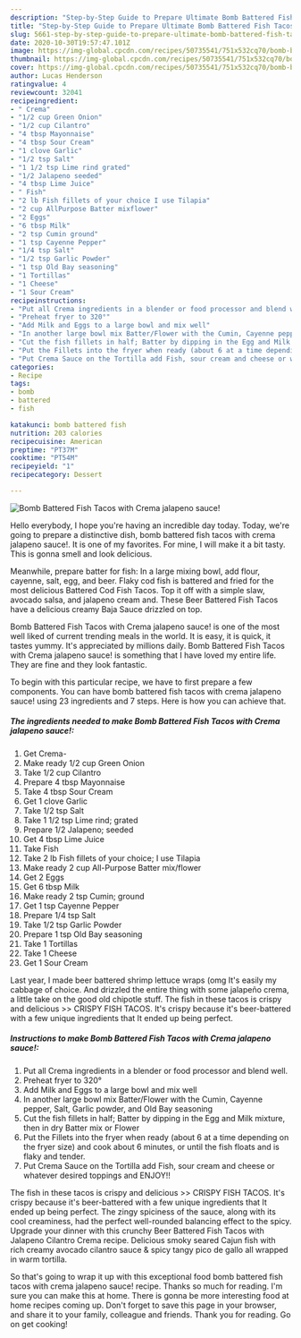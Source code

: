```yaml
---
description: "Step-by-Step Guide to Prepare Ultimate Bomb Battered Fish Tacos with Crema  jalapeno sauce!"
title: "Step-by-Step Guide to Prepare Ultimate Bomb Battered Fish Tacos with Crema  jalapeno sauce!"
slug: 5661-step-by-step-guide-to-prepare-ultimate-bomb-battered-fish-tacos-with-crema-jalapeno-sauce
date: 2020-10-30T19:57:47.101Z
image: https://img-global.cpcdn.com/recipes/50735541/751x532cq70/bomb-battered-fish-tacos-with-crema-jalapeno-sauce-recipe-main-photo.jpg
thumbnail: https://img-global.cpcdn.com/recipes/50735541/751x532cq70/bomb-battered-fish-tacos-with-crema-jalapeno-sauce-recipe-main-photo.jpg
cover: https://img-global.cpcdn.com/recipes/50735541/751x532cq70/bomb-battered-fish-tacos-with-crema-jalapeno-sauce-recipe-main-photo.jpg
author: Lucas Henderson
ratingvalue: 4
reviewcount: 32041
recipeingredient:
- " Crema"
- "1/2 cup Green Onion"
- "1/2 cup Cilantro"
- "4 tbsp Mayonnaise"
- "4 tbsp Sour Cream"
- "1 clove Garlic"
- "1/2 tsp Salt"
- "1 1/2 tsp Lime rind grated"
- "1/2 Jalapeno seeded"
- "4 tbsp Lime Juice"
- " Fish"
- "2 lb Fish fillets of your choice I use Tilapia"
- "2 cup AllPurpose Batter mixflower"
- "2 Eggs"
- "6 tbsp Milk"
- "2 tsp Cumin ground"
- "1 tsp Cayenne Pepper"
- "1/4 tsp Salt"
- "1/2 tsp Garlic Powder"
- "1 tsp Old Bay seasoning"
- "1 Tortillas"
- "1 Cheese"
- "1 Sour Cream"
recipeinstructions:
- "Put all Crema ingredients in a blender or food processor and blend well."
- "Preheat fryer to 320°"
- "Add Milk and Eggs to a large bowl and mix well"
- "In another large bowl mix Batter/Flower with the Cumin, Cayenne pepper, Salt, Garlic powder, and Old Bay seasoning"
- "Cut the fish fillets in half; Batter by dipping in the Egg and Milk mixture, then in dry Batter mix or Flower"
- "Put the Fillets into the fryer when ready (about 6 at a time depending on the fryer size) and cook about 6 minutes, or until the fish floats and is flaky and tender."
- "Put Crema Sauce on the Tortilla add Fish, sour cream and cheese or whatever desired toppings and ENJOY!!"
categories:
- Recipe
tags:
- bomb
- battered
- fish

katakunci: bomb battered fish 
nutrition: 203 calories
recipecuisine: American
preptime: "PT37M"
cooktime: "PT54M"
recipeyield: "1"
recipecategory: Dessert

---
```



![Bomb Battered Fish Tacos with Crema  jalapeno sauce!](https://img-global.cpcdn.com/recipes/50735541/751x532cq70/bomb-battered-fish-tacos-with-crema-jalapeno-sauce-recipe-main-photo.jpg)

Hello everybody, I hope you're having an incredible day today. Today, we're going to prepare a distinctive dish, bomb battered fish tacos with crema  jalapeno sauce!. It is one of my favorites. For mine, I will make it a bit tasty. This is gonna smell and look delicious.

Meanwhile, prepare batter for fish: In a large mixing bowl, add flour, cayenne, salt, egg, and beer. Flaky cod fish is battered and fried for the most delicious Battered Cod Fish Tacos. Top it off with a simple slaw, avocado salsa, and jalapeno cream and. These Beer Battered Fish Tacos have a delicious creamy Baja Sauce drizzled on top.

Bomb Battered Fish Tacos with Crema  jalapeno sauce! is one of the most well liked of current trending meals in the world. It is easy, it is quick, it tastes yummy. It's appreciated by millions daily. Bomb Battered Fish Tacos with Crema  jalapeno sauce! is something that I have loved my entire life. They are fine and they look fantastic.


To begin with this particular recipe, we have to first prepare a few components. You can have bomb battered fish tacos with crema  jalapeno sauce! using 23 ingredients and 7 steps. Here is how you can achieve that.

<!--inarticleads1-->

##### The ingredients needed to make Bomb Battered Fish Tacos with Crema  jalapeno sauce!:

1. Get  Crema-
1. Make ready 1/2 cup Green Onion
1. Take 1/2 cup Cilantro
1. Prepare 4 tbsp Mayonnaise
1. Take 4 tbsp Sour Cream
1. Get 1 clove Garlic
1. Take 1/2 tsp Salt
1. Take 1 1/2 tsp Lime rind; grated
1. Prepare 1/2 Jalapeno; seeded
1. Get 4 tbsp Lime Juice
1. Take  Fish
1. Take 2 lb Fish fillets of your choice; I use Tilapia
1. Make ready 2 cup All-Purpose Batter mix/flower
1. Get 2 Eggs
1. Get 6 tbsp Milk
1. Make ready 2 tsp Cumin; ground
1. Get 1 tsp Cayenne Pepper
1. Prepare 1/4 tsp Salt
1. Take 1/2 tsp Garlic Powder
1. Prepare 1 tsp Old Bay seasoning
1. Take 1 Tortillas
1. Take 1 Cheese
1. Get 1 Sour Cream


Last year, I made beer battered shrimp lettuce wraps (omg It&#39;s easily my cabbage of choice. And drizzled the entire thing with some jalapeño crema, a little take on the good old chipotle stuff. The fish in these tacos is crispy and delicious &gt;&gt; CRISPY FISH TACOS. It&#39;s crispy because it&#39;s beer-battered with a few unique ingredients that It ended up being perfect. 

<!--inarticleads2-->

##### Instructions to make Bomb Battered Fish Tacos with Crema  jalapeno sauce!:

1. Put all Crema ingredients in a blender or food processor and blend well.
1. Preheat fryer to 320°
1. Add Milk and Eggs to a large bowl and mix well
1. In another large bowl mix Batter/Flower with the Cumin, Cayenne pepper, Salt, Garlic powder, and Old Bay seasoning
1. Cut the fish fillets in half; Batter by dipping in the Egg and Milk mixture, then in dry Batter mix or Flower
1. Put the Fillets into the fryer when ready (about 6 at a time depending on the fryer size) and cook about 6 minutes, or until the fish floats and is flaky and tender.
1. Put Crema Sauce on the Tortilla add Fish, sour cream and cheese or whatever desired toppings and ENJOY!!


The fish in these tacos is crispy and delicious &gt;&gt; CRISPY FISH TACOS. It&#39;s crispy because it&#39;s beer-battered with a few unique ingredients that It ended up being perfect. The zingy spiciness of the sauce, along with its cool creaminess, had the perfect well-rounded balancing effect to the spicy. Upgrade your dinner with this crunchy Beer Battered Fish Tacos with Jalapeno Cilantro Crema recipe. Delicious smoky seared Cajun fish with rich creamy avocado cilantro sauce &amp; spicy tangy pico de gallo all wrapped in warm tortilla. 

So that's going to wrap it up with this exceptional food bomb battered fish tacos with crema  jalapeno sauce! recipe. Thanks so much for reading. I'm sure you can make this at home. There is gonna be more interesting food at home recipes coming up. Don't forget to save this page in your browser, and share it to your family, colleague and friends. Thank you for reading. Go on get cooking!
